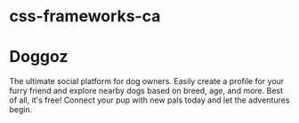 # css-frameworks-ca

# Doggoz
The ultimate social platform for dog owners. Easily create a profile for your furry friend and explore nearby dogs based on breed, age, and more. Best of all, it's free! Connect your pup with new pals today and let the adventures begin.
